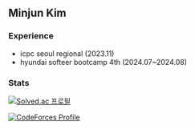 ## Minjun Kim

<!--
**violet-mj/violet-mj** is a ✨ _special_ ✨ repository because its `README.md` (this file) appears on your GitHub profile.

Here are some ideas to get you started:

- 🔭 I’m currently working on ...
- 🌱 I’m currently learning ...
- 👯 I’m looking to collaborate on ...
- 🤔 I’m looking for help with ...
- 💬 Ask me about ...
- 📫 How to reach me: ...
- 😄 Pronouns: ...
- ⚡ Fun fact: ...
-->

### Experience
- icpc seoul regional (2023.11)
- hyundai softeer bootcamp 4th (2024.07~2024.08)

### Stats

[![Solved.ac 프로필](http://mazassumnida.wtf/api/generate_badge?boj=alswnssl0528)](https://solved.ac/alswnssl0528)

[![CodeForces Profile](https://cf.leed.at?id=minjunnnn)](https://codeforces.com/profile/minjunnnn)


